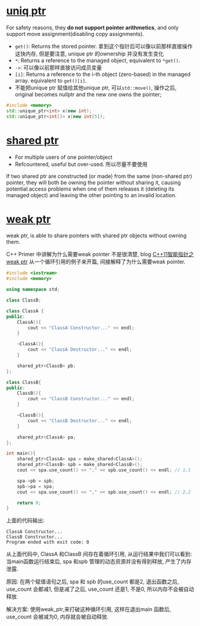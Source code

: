 # [uniq ptr](http://www.cplusplus.com/reference/memory/unique_ptr)
For safety reasons, they **do not support pointer arithmetics**, and only support move assignment(disabling copy assignments).

- `get()`: Returns the stored pointer. 拿到这个指针后可以像以前那样直接操作这快内存, 但是要注意, unique ptr 的ownership 并没有发生变化
- `*`: Returns a reference to the managed object, equivalent to `*get()`.
- `->`: 可以像以前那样直接访问成员变量
- `[i]`: Returns a reference to the i-th object (zero-based) in the managed array. equivalent to `get()[i]`.
- 不能把unique ptr 赋值给其他unique ptr, 可以`std::move()`, 操作之后, original becomes nullptr and the new one owns the pointer;

```C++
#include <memory>
std::unique_ptr<int> x(new int);
std::unique_ptr<int[]> x(new int[5]);
```

# [shared ptr](http://www.cplusplus.com/reference/memory/shared_ptr)
- For multiple users of one pointer/object
- Refcountered, useful but over-used. 所以尽量不要使用

If two shared ptr are constructed (or made) from the same (non-shared ptr) pointer, they will both be owning the pointer without sharing it,
causing potential access problems when one of them releases it (deleting its managed object) and leaving the other pointing to an invalid location.

# [weak ptr](http://www.cplusplus.com/reference/memory/weak_ptr)
weak ptr, is able to share pointers with shared ptr objects without owning them.

C++ Primer 中讲解为什么需要weak pointer 不是很清楚, blog [C++11智能指针之weak ptr](http://blog.csdn.net/Xiejingfa/article/details/50772571) 从一个循环引用的例子来开篇, 间接解释了为什么需要weak pointer.

```C++
#include <iostream>
#include <memory>

using namespace std;

class ClassB;

class ClassA {
public:
	ClassA(){
		cout << "ClassA Constructor..." << endl;
	}

	~ClassA(){
		cout << "ClassA Destructor..." << endl;
	}

	shared_ptr<ClassB> pb;
};

class ClassB{
public:
	ClassB(){
		cout << "ClassB Constructor..." << endl;
	}

	~ClassB(){
		cout << "ClassB Destructor..." << endl;
	}

	shared_ptr<ClassA> pa;
};

int main(){
	shared_ptr<ClassA> spa = make_shared<ClassA>();
	shared_ptr<ClassB> spb = make_shared<ClassB>();
	cout << spa.use_count() << "," << spb.use_count() << endl; // 1,1

	spa->pb = spb;
	spb->pa = spa;
	cout << spa.use_count() << "," << spb.use_count() << endl; // 2,2

	return 0;
}
```
上面的代码输出:
```
ClassA Constructor...
ClassB Constructor...
Program ended with exit code: 0
```
从上面代码中, ClassA 和ClassB 间存在着循环引用, 从运行结果中我们可以看到: 当main函数运行结束后, spa 和spb 管理的动态资源并没有得到释放, 产生了内存泄露.

原因: 在两个赋值语句之后, spa 和 spb 的use_count 都是2, 退出函数之后, use_count 会都减1, 但是减了之后, use_count 还是1, 不是0, 所以内存不会被自动释放.

解决方案: 使用weak_ptr,来打破这种循环引用, 这样在退出main 函数后, use_count 会被减为0, 内存就会被自动释放.

